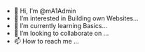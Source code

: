 - 👋 Hi, I’m @mA1Admin
- 👀 I’m interested in Building own Websites...
- 🌱 I’m currently learning Basics...
- 💞️ I’m looking to collaborate on ...
- 📫 How to reach me ...

<!---
mA1Admin/mA1Admin is a ✨ special ✨ repository because its `README.md` (this file) appears on your GitHub profile.
You can click the Preview link to take a look at your changes.
--->
